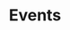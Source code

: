 ---
title: Events
content_blocks:
  - _bookshop_name: page-heading
    title: Nos évènements
    description: Les évènements passé et à venir à l'USF94 spéléologie
  - _bookshop_name: events-list
    show_events: true
---